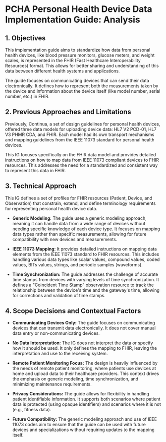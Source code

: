 # PCHA Personal Health Device Data Implementation Guide: Analysis

## 1. Objectives

This implementation guide aims to standardize how data from personal health devices, like blood pressure monitors, glucose meters, and weight scales, is represented in the FHIR (Fast Healthcare Interoperability Resources) format.  This allows for better sharing and understanding of this data between different health systems and applications.

The guide focuses on communicating devices that can send their data electronically. It defines how to represent both the measurements taken by the device and information about the device itself (like model number, serial number, etc.) in FHIR.

## 2. Previous Approaches and Limitations

Previously, Continua, a set of design guidelines for personal health devices, offered three data models for uploading device data: HL7 V2 PCD-01, HL7 V3 PHMR CDA, and FHIR. Each model had its own transport mechanisms and mapping guidelines from the IEEE 11073 standard for personal health devices.

This IG focuses specifically on the FHIR data model and provides detailed instructions on how to map data from IEEE 11073 compliant devices to FHIR resources. This addresses the need for a standardized and consistent way to represent this data in FHIR.

## 3. Technical Approach

This IG defines a set of profiles for FHIR resources (Patient, Device, and Observation) that constrain, extend, and define terminology requirements for representing personal health device data.

* **Generic Modeling:** The guide uses a generic modeling approach, meaning it can handle data from a wide range of devices without needing specific knowledge of each device type.  It focuses on mapping data types rather than specific measurements, allowing for future compatibility with new devices and measurements.

* **IEEE 11073 Mapping:** It provides detailed instructions on mapping data elements from the IEEE 11073 standard to FHIR resources. This includes handling various data types like scalar values, compound values, coded values, BITs values, strings, and periodic samples (waveforms).

* **Time Synchronization:** The guide addresses the challenge of accurate time stamps from devices with varying levels of time synchronization. It defines a "Coincident Time Stamp" observation resource to track the relationship between the device's time and the gateway's time, allowing for corrections and validation of time stamps.

## 4. Scope Decisions and Contextual Factors

* **Communicating Devices Only:** The guide focuses on communicating devices that can transmit data electronically. It does not cover manual data entry or non-communicating devices.

* **No Data Interpretation:** The IG does not interpret the data or specify how it should be used. It only defines the mapping to FHIR, leaving the interpretation and use to the receiving system.

* **Remote Patient Monitoring Focus:** The design is heavily influenced by the needs of remote patient monitoring, where patients use devices at home and upload data to their healthcare providers. This context drives the emphasis on generic modeling, time synchronization, and minimizing maintenance requirements.

* **Privacy Considerations:** The guide allows for flexibility in handling patient identifiable information. It supports both scenarios where patient data is protected (using opaque identifiers) and scenarios where it is not (e.g., fitness data).

* **Future Compatibility:** The generic modeling approach and use of IEEE 11073 codes aim to ensure that the guide can be used with future devices and specializations without requiring updates to the mapping itself.
